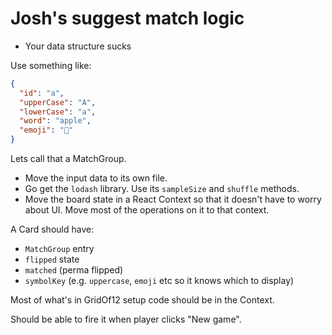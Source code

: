 
# Josh's suggest match logic

- Your data structure sucks

Use something like:

```json
{
  "id": "a",
  "upperCase": "A",
  "lowerCase": "a",
  "word": "apple",
  "emoji": "🍎"
}
```

Lets call that a MatchGroup.

- Move the input data to its own file.
- Go get the `lodash` library. Use its `sampleSize` and `shuffle` methods.
- Move the board state in a React Context so that it doesn't have to worry about UI. Move most of the operations on it to that context.

A Card should have:

- `MatchGroup` entry
- `flipped` state
- `matched` (perma flipped)
- `symbolKey` (e.g. `uppercase`, `emoji` etc so it knows which to display)

Most of what's in GridOf12 setup code should be in the Context.

Should be able to fire it when player clicks "New game".
